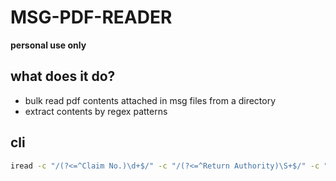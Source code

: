 # MSG-PDF-READER

**personal use only**

## what does it do?
- bulk read pdf contents attached in msg files from a directory
- extract contents by regex patterns

## cli
```sh
iread -c "/(?<=^Claim No.)\d+$/" -c "/(?<=^Return Authority)\S+$/" -c "/(?<=^Bill Of Lading)\w*/" -c "/(?<=Issued by:\s*)\w+$/" -d "." -o "read.csv"
```
